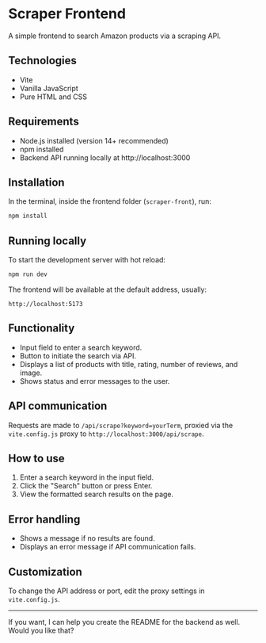 # Scraper Frontend

A simple frontend to search Amazon products via a scraping API.

## Technologies

- Vite
- Vanilla JavaScript
- Pure HTML and CSS

## Requirements

- Node.js installed (version 14+ recommended)
- npm installed
- Backend API running locally at http://localhost:3000

## Installation

In the terminal, inside the frontend folder (`scraper-front`), run:

```bash
npm install
```

## Running locally

To start the development server with hot reload:

```bash
npm run dev
```

The frontend will be available at the default address, usually:

```
http://localhost:5173
```

## Functionality

- Input field to enter a search keyword.
- Button to initiate the search via API.
- Displays a list of products with title, rating, number of reviews, and image.
- Shows status and error messages to the user.

## API communication

Requests are made to `/api/scrape?keyword=yourTerm`, proxied via the `vite.config.js` proxy to `http://localhost:3000/api/scrape`.

## How to use

1. Enter a search keyword in the input field.
2. Click the "Search" button or press Enter.
3. View the formatted search results on the page.

## Error handling

- Shows a message if no results are found.
- Displays an error message if API communication fails.

## Customization

To change the API address or port, edit the proxy settings in `vite.config.js`.

---

If you want, I can help you create the README for the backend as well. Would you like that?
